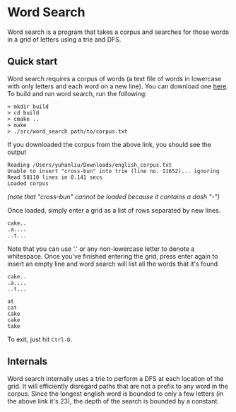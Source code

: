# Word Search
Word search is a program that takes a corpus and searches for those words in a grid of letters using a trie and DFS.

## Quick start
Word search requires a corpus of words (a text file of words in lowercase with only letters and each word on a new line). You can download one [here](http://www.mieliestronk.com/corncob_lowercase.txt). To build and run word search, run the following:
```
> mkdir build
> cd build
> cmake ..
> make
> ./src/word_search path/to/corpus.txt
```
If you downloaded the corpus from the above link, you should see the output
```
Reading /Users/yuhanliu/Downloads/english_corpus.txt
Unable to insert "cross-bun" into trie (line no. 11652)... ignoring
Read 58110 lines in 0.141 secs
Loaded corpus
```
*(note that "cross-bun" cannot be loaded because it contains a dash "-")*

Once loaded, simply enter a grid as a list of rows separated by new lines.

```
cake..
.a....
..t...
```
Note that you can use '.' or any non-lowercase letter to denote a whitespace. Once you've finished entering the grid, press enter again to insert an empty line and word search will list all the words that it's found
```
cake..
.a....
..t...

at
cat
cake
cake
take
```
To exit, just hit `Ctrl-D`.

## Internals
Word search internally uses a trie to perform a DFS at each location of the grid. It will efficiently disregard paths that are not a prefix to any word in the corpus. Since the longest english word is bounded to only a few letters (in the above link it's 23), the depth of the search is bounded by a constant.
